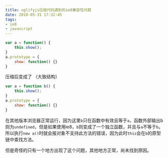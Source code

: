 ```yaml
---
title: uglifyjs压缩代码遇到的ie8兼容性问题
date: 2018-05-31 17:32:45
tags:
- ie8
- javascript
---
```




```javascript
var a = function() {
    this.show();
}
a.prototype = {
    show: function() {}
}
```

压缩后变成了 （大致结构）

```javascript
var a = function b() {
    this.show();
}
a.prototype = {
    show: function() {}
}
```

在其他版本浏览器正常运行，因为这里`b`只在函数中有效且等于`a`，函数外部输出b则为`undefined`，但是如果使用ie8，`b`则变成了一个独立函数，并且与`a`不等于`b`。所以执行`new a()`时就会报对象不支持此方法的错误，因为此时`this`会在`b`的原型链中查找方法。



但是奇怪的只有一个地方出现了这个问题，其他地方正常，尚未找到原因。